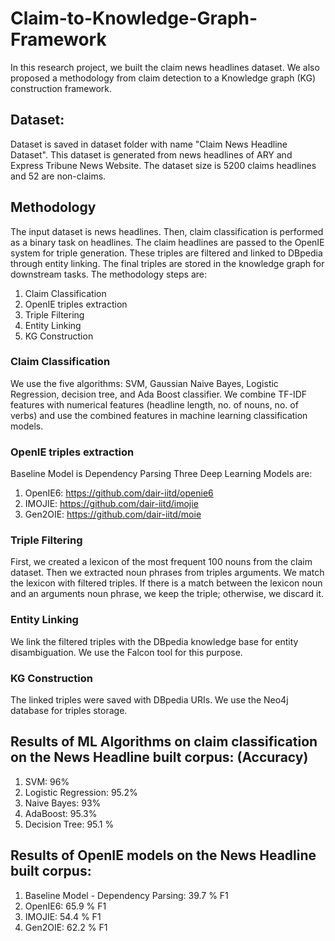 # Claim-to-Knowledge-Graph-Framework
In this research project, we built the claim news headlines dataset. We also proposed a methodology from claim detection to a Knowledge graph (KG) construction framework.
## Dataset: 
Dataset is saved in dataset folder with name "Claim News Headline Dataset". This dataset is generated from news headlines of ARY and Express Tribune News Website. The dataset size is 5200 claims headlines and 52 are non-claims.
## Methodology
The input dataset is news headlines. Then, claim classification is performed as a binary task on headlines. The claim headlines are passed to the OpenIE system for triple generation. These triples are filtered and linked to DBpedia through entity linking. The final triples are stored in the knowledge graph for downstream tasks. The methodology steps are:
1. Claim Classification
2. OpenIE triples extraction
3. Triple Filtering
4. Entity Linking
5. KG Construction
### Claim Classification
We use the five algorithms: SVM, Gaussian Naive Bayes, Logistic Regression, decision tree, and Ada Boost classifier. We combine TF-IDF features with numerical features (headline length, no. of nouns, no. of verbs) and use the combined features in machine learning classification models.
### OpenIE triples extraction
Baseline Model is Dependency Parsing
Three Deep Learning Models are:
1. OpenIE6: https://github.com/dair-iitd/openie6
2. IMOJIE: https://github.com/dair-iitd/imojie
3. Gen2OIE: https://github.com/dair-iitd/moie
### Triple Filtering
First, we created a lexicon of the most frequent 100 nouns from the claim dataset. Then we extracted noun phrases from triples arguments. We match the lexicon with filtered triples. If there is a match between the lexicon noun and an arguments noun phrase, we keep the triple; otherwise, we discard it.
### Entity Linking
We link the filtered triples with the DBpedia knowledge base for entity disambiguation. We use the Falcon tool for this purpose. 
### KG Construction
The linked triples were saved with DBpedia URIs. We use the Neo4j database for triples storage.


## Results of ML Algorithms on claim classification on the News Headline built corpus: (Accuracy)
1. SVM: 96%
2. Logistic Regression: 95.2% 
3. Naive Bayes: 93%
4. AdaBoost: 95.3%
5. Decision Tree: 95.1 %


## Results of OpenIE models on the News Headline built corpus:
1. Baseline Model - Dependency Parsing: 39.7 % F1
2. OpenIE6: 65.9 % F1
3. IMOJIE: 54.4 % F1
4. Gen2OIE: 62.2 % F1
